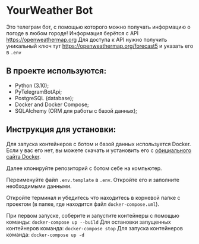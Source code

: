 # YourWeather Bot
Это телеграм бот, с помощью которого можно получать информацию о погоде в любом городе!
Информация берётся с API https://openweathermap.org
Для доступа к API нужно получить уникальный ключ тут https://openweathermap.org/forecast5
и указать его в `.env`

## В проекте используются:
* Python (3.10);
* PyTelegramBotApi;
* PostgreSQL (database);
* Docker and Docker Compose;
* SQLAlchemy (ORM для работы с базой данных);

## Инструкция для установки:
Для запуска контейнеров с ботом и базой данных используется Docker.
Если у вас его нет,
вы можете скачать и установить его с [официального сайта Docker](https://www.docker.com/products/docker-desktop).

Далее клонируйте репозиторий с ботом себе на компьютер.

Переименуйте файл `.env.template` в `.env`. Откройте его и заполните необходимыми данными.


Откройте терминал и убедитесь что находитесь в корневой папке с проектом
(в папке, где находится файл `docker-compose.uml`).

При первом запуске, соберите и запустите контейнеры с помощью команды: `docker-compose up --build`
Для остановки запущенных контейнеров команда: `docker-compose stop`
Для запуска контейнеров команда: `docker-compose up -d`